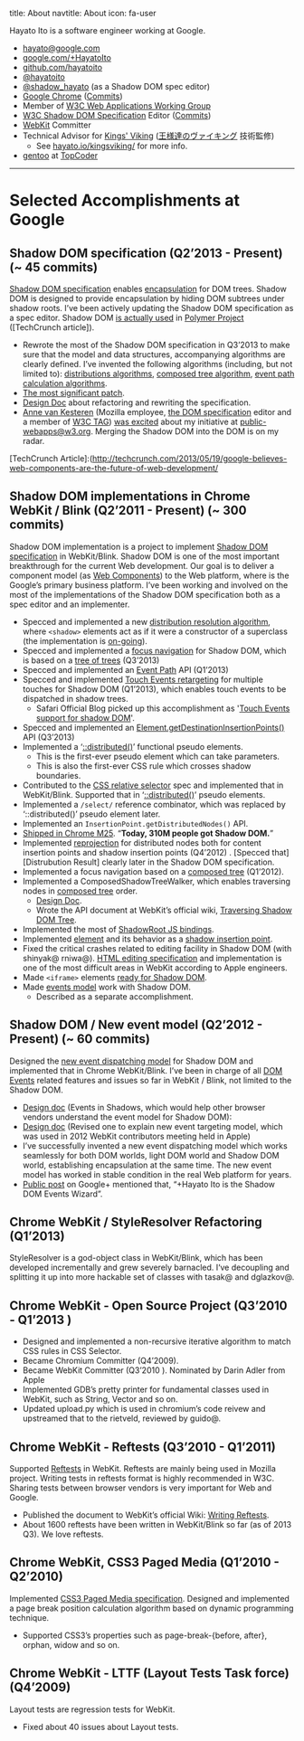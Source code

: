 title: About
navtitle: About
icon: fa-user


Hayato Ito is a software engineer working at Google.

- <i class="fa fa-inbox"></i> <hayato@google.com>
- <i class="fa fa-google-plus"></i> [google.com/+HayatoIto](http://google.com/+HayatoIto)
- <i class="fa fa-github"></i> [github.com/hayatoito](http://github.com/hayatoito)
- <i class="fa fa-twitter"></i> [@hayatoito](http://twitter.com/hayatoito)
- <i class="fa fa-twitter"></i> [@shadow_hayato](http://twitter.com/shadow_hayato) (as a Shadow DOM spec editor)
- [Google Chrome][Google Chrome] ([Commits][Google Chrome Committer])
- Member of [W3C Web Applications Working Group]
- [W3C Shadow DOM Specification][Shadow DOM Specification] Editor ([Commits][Shadow DOM Editor])
- [WebKit] Committer
- Technical Advisor for [Kings' Viking] ([王様達のヴァイキング][Kings' Viking] 技術監修)
    - See [hayato.io/kingsviking/](http://hayato.io/kingsviking/) for more info.
- [gentoo] at [TopCoder](http://topcoder.com/)

[Google Chrome]: http://www.google.com/chrome
[Google Chrome Committer]: https://codereview.chromium.org/search?closed=1&owner=hayato&limit=100
[W3C Web Applications Working Group]: http://www.w3.org/2008/webapps/
[Shadow DOM Editor]: https://github.com/w3c/webcomponents/commits/gh-pages/spec/shadow

[Kings' Viking]: http://www.spi-shogakukan.com/viking/
[WebKit]: http://www.webkit.org/
[gentoo]: http://community.topcoder.com/tc?module=MemberProfile&cr=15632820


---

Selected Accomplishments at Google
====

Shadow DOM specification (Q2’2013 - Present) (~ 45 commits)
-----

[Shadow DOM specification] enables [encapsulation] for DOM trees. Shadow DOM is designed to provide encapsulation by hiding DOM subtrees under shadow roots. I’ve been actively updating the Shadow DOM specification as a spec editor. Shadow DOM [is actually used][Shadow DOM in Polymer] in [Polymer Project] ([TechCrunch article]).

  * Rewrote the most of the Shadow DOM specification in Q3’2013 to make sure that the model and data structures, accompanying algorithms are clearly defined. I’ve invented the following algorithms (including, but not limited to): [distributions algorithms], [composed tree algorithm], [event path calculation algorithms].
  * [The most significant patch](https://dvcs.w3.org/hg/webcomponents/rev/dbf47f602628).
  * [Design Doc](https://docs.google.com/document/d/1iuf2DgzwKfMTscAX_xsymO73NmZ4NVYvfyFgUU4YINo/edit?usp=sharing) about refactoring and rewriting the specification.
  * [Anne van Kesteren] (Mozilla employee, [the DOM specification] editor and a member of [W3C TAG]) [was excited](http://lists.w3.org/Archives/Public/public-webapps/2013JulSep/0167.html) about my initiative at [public-webapps@w3.org]. Merging the Shadow DOM into the DOM is on my radar.

[Shadow DOM specification]: http://w3c.github.io/webcomponents/spec/shadow/index.html
[Encapsulation]: http://www.html5rocks.com/en/tutorials/#shadowdom
[Shadow DOM in Polymer]: http://www.polymer-project.org/platform/shadow-dom.html
[Polymer Project]: http://www.polymer-project.org/
[TechCrunch Article]:(http://techcrunch.com/2013/05/19/google-believes-web-components-are-the-future-of-web-development/

[distributions algorithms]: http://w3c.github.io/webcomponents/spec/shadow/index.html#dfn-distribution-algorithm
[composed tree algorithm]: http://w3c.github.io/webcomponents/spec/shadow/index.html##dfn-composed-tree-children-calculation-algorithm
[event path calculation algorithms]: http://w3c.github.io/webcomponents/spec/shadow/index.html#dfn-event-path-calculation-algorithm
[Anne van Kesteren]: http://wiki.whatwg.org/wiki/User:Annevk
[the DOM specification]: http://dom.spec.whatwg.org/
[W3C TAG]: http://www.w3.org/2001/tag/
[public-webapps@w3.org]: http://lists.w3.org/Archives/Public/public-webapps/


Shadow DOM implementations in Chrome WebKit / Blink (Q2’2011 - Present) (~ 300 commits)
-----

Shadow DOM implementation is a project to implement [Shadow DOM specification] in WebKit/Blink. Shadow DOM is one of the most important breakthrough for the current Web development. Our goal is to deliver a  component model (as [Web Components]) to the Web platform, where is the Google’s primary business platform. I’ve been working and involved on the most of the implementations of the Shadow DOM specification both as a spec editor and an implementer.

* Specced and implemented a new [distribution resolution algorithm], where `<shadow>` elements act as if it were a constructor of a superclass (the implementation is [on-going](https://code.google.com/p/chromium/issues/detail?id=263701)).
* Specced and implemented a [focus navigation] for Shadow DOM, which is based on a [tree of trees] (Q3’2013)
* Specced and implemented an [Event Path] API (Q1’2013)
* Specced and implemented [Touch Events retargeting] for multiple touches for Shadow DOM (Q1’2013), which enables touch events to be dispatched in shadow trees.
   * Safari Official Blog picked up this accomplishment as '[Touch Events support for shadow DOM]'.
* Specced and implemented an [Element.getDestinationInsertionPoints()] API (Q3’2013)
* Implemented a ‘[::distributed()]’ functional pseudo elements.
   * This is the first-ever pseudo element which can take parameters.
   * This is also the first-ever CSS rule which crosses shadow boundaries.
* Contributed to the [CSS relative selector] spec and implemented that in WebKit/Blink. Supported that in ‘[::distributed()]’ pseudo elements.
* Implemented a `/select/` reference combinator, which was replaced by ‘::distributed()’ pseudo element later.
* Implemented an `InsertionPoint.getDistributedNodes()` API.
* [Shipped in Chrome M25]. “**Today, 310M people got Shadow DOM.**”
* Implemented [reprojection] for distributed nodes both for content insertion points and shadow insertion points (Q4’2012) . [Specced that][Distrubution Result] clearly later in the Shadow DOM specification.
* Implemented a focus navigation based on a [composed tree] (Q1’2012).
* Implemented a ComposedShadowTreeWalker, which enables traversing nodes in [composed tree] order.
   * [Design Doc][Composed Tree Walker Design Doc].
   * Wrote the API document at WebKit’s official wiki, [Traversing Shadow DOM Tree].
* Implemented the most of [ShadowRoot JS bindings].
* Implemented [<shadow> element] and its behavior as a [shadow insertion point].
* Fixed the critical crashes related to editing facility in Shadow DOM (with shinyak@ rniwa@). [HTML editing specification] and implementation is one of the most difficult areas in WebKit according to Apple engineers.
* Made `<iframe>` elements [ready for Shadow DOM][HTML Element and Their Shadow Trees].
* Made [events model][Shadow DOM Events] work with Shadow DOM.
   * Described as a separate accomplishment.


[Web Components]: http://www.w3.org/TR/components-intro/
[distribution resolution algorithm]: http://w3c.github.io/webcomponents/spec/shadow/index.html#dfn-distribution-resolution-algorithm
[focus navigation]: http://w3c.github.io/webcomponents/spec/shadow/index.html#focus-navigation
[tree Of trees]: http://w3c.github.io/webcomponents/spec/shadow/index.html#dfn-tree-of-trees
[Event Path]: http://w3c.github.io/webcomponents/spec/shadow/index.html#dfn-event-path-calculation-algorithm

[Touch Events retargeting]: http://w3c.github.io/webcomponents/spec/shadow/index.html#retargeting-touch-events
[Touch Events support for shadow DOM]: https://www.webkit.org/blog/2278/last-week-in-webkit-touch-events-for-shadow-dom-and-an-updated-calendar-picker-ui/

[Element.getDestinationInsertionPoints()]: http://w3c.github.io/webcomponents/spec/shadow/index.html#api-partial-element-get-destination-insertion-points

[::distributed()]: http://w3c.github.io/webcomponents/spec/shadow/index.html#dfn-content-pseudo-element
[CSS relative selector]: http://www.w3.org/TR/selectors4/#scope-relative

[InsertionPoint.getDistributedNodes()]: http://w3c.github.io/webcomponents/spec/shadow/index.html#api-html-content-element-get-distributed-nodes

[Shipped in Chrome M25]: https://twitter.com/ebidel/status/304759211341017088
[Reprojection]: http://www.w3.org/TR/shadow-dom/#reprojection

[Distribution Result]: http://w3c.github.io/webcomponents/spec/shadow/index.html#dfn-distribution-result
[Composed Tree]: http://w3c.github.io/webcomponents/spec/shadow/index.html#dfn-composed-tree

[Composed Tree Walker Design Doc]:  https://docs.google.com/a/google.com/document/d/1lXywNJgUnjMSiKFwtrrah-w5l3m0jPhEXXOXQloVf1k/edit?usp=sharing

[Traversing Shadow DOM Tree]: http://trac.webkit.org/wiki/TraversingShadowDOMTree

[ShadowRoot JS Bindings]: http://w3c.github.io/webcomponents/spec/shadow/index.html#shadow-root-object

[<shadow> element]: http://w3c.github.io/webcomponents/spec/shadow/index.html#shadow-element
[Shadow Insertion Point]: http://w3c.github.io/webcomponents/spec/shadow/index.html#dfn-shadow-insertion-point

[Editing]: http://w3c.github.io/webcomponents/spec/shadow/index.html#editing

[HTML editing specification]: https://dvcs.w3.org/hg/editing/raw-file/tip/editing.html

[HTML Element and Their Shadow Trees]: http://w3c.github.io/webcomponents/spec/shadow/index.html#html-elements-and-their-shadow-trees

[Shadow DOM Events]: http://w3c.github.io/webcomponents/spec/shadow/index.html#events


Shadow DOM / New event model (Q2’2012 - Present) (~ 60 commits)
-----

Designed the [new event dispatching model][Shadow DOM Events] for Shadow DOM and implemented that in Chrome WebKit/Blink. I’ve been in charge of all [DOM Events] related features and issues so far in WebKit / Blink, not limited to the Shadow DOM.

* [Design doc](https://docs.google.com/document/d/1PY7KkTRI-doU9Hew3Mud9JBgjj5xtVqH8sY0Ui305nw/edit?usp=sharing) (Events in Shadows, which would help other browser vendors understand the event model for Shadow DOM):
* [Design doc](https://docs.google.com/a/google.com/document/d/1lEhofMfCOSbcZEULOjGZ1xs76VdQwN1SQRROqQ_oIec/edit?usp=sharing) (Revised one to explain new event targeting model, which was used in 2012 WebKit contributors meeting held in Apple)
* I’ve successfully invented a new event dispatching model which works seamlessly for both DOM worlds, light DOM world and Shadow DOM world, establishing encapsulation at the same time. The new event model has worked in stable condition in the real Web platform for years.
* [Public post](https://plus.google.com/103330502635338602217/posts/XmzHwEezx2d) on Google+ mentioned that, “+Hayato Ito is the Shadow DOM Events Wizard”.

[DOM Events]: http://www.w3.org/TR/DOM-Level-3-Events/


Chrome WebKit / StyleResolver Refactoring (Q1’2013)
----

StyleResolver is a god-object class in WebKit/Blink, which has been developed incrementally and grew severely barnacled. I‘ve decoupling and splitting it up into more hackable set of classes with tasak@ and dglazkov@.


Chrome WebKit - Open Source Project (Q3’2010 - Q1’2013 )
----

* Designed and implemented a non-recursive iterative algorithm to match CSS rules in CSS Selector.
* Became Chromium Committer (Q4’2009).
* Became WebKit Committer (Q3’2010 ). Nominated by Darin Adler from Apple
* Implemented GDB’s pretty printer for fundamental classes used in WebKit, such as String, Vector and so on.
* Updated upload.py which is used in chromium’s code reivew and upstreamed that to the rietveld, reviewed by guido@.

Chrome WebKit - Reftests (Q3’2010 - Q1’2011)
----
Supported [Reftests] in WebKit. Reftests are mainly being used in Mozilla project. Writing tests in reftests format is highly recommended in W3C. Sharing tests between browser vendors is very important for Web and Google.

* Published the document to WebKit’s official Wiki: [Writing Reftests].
* About 1600 reftests have been written in WebKit/Blink so far  (as of 2013 Q3). We love reftests.

[Reftests]: http://wiki.csswg.org/test/reftest
[Writing Reftests]: http://trac.webkit.org/wiki/Writing%20Reftests

Chrome WebKit, CSS3 Paged Media (Q1’2010 - Q2’2010)
----

Implemented [CSS3 Paged Media specification]. Designed and implemented a page break position calculation algorithm based on dynamic programming technique.

* Supported CSS3’s properties such as page-break-{before, after}, orphan, widow and so on.

[CSS3 Paged Media specification]: http://www.w3.org/TR/css3-page/

Chrome WebKit - LTTF (Layout Tests Task force) (Q4’2009)
----

Layout tests are regression tests for WebKit.

* Fixed about 40 issues about Layout tests.
